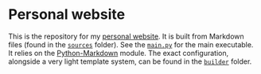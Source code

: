 # Personal website

This is the repository for my [personal website](https://docskellington.github.io/).
It is built from Markdown files (found in the [`sources`](https://github.com/DocSkellington/docskellington.github.io/tree/main/sources) folder).
See the [`main.py`](https://github.com/DocSkellington/docskellington.github.io/blob/main/main.py) for the main executable.
It relies on the [Python-Markdown](https://python-markdown.github.io/) module.
The exact configuration, alongside a very light template system, can be found in the [`builder`](https://github.com/DocSkellington/docskellington.github.io/tree/main/builder) folder.
